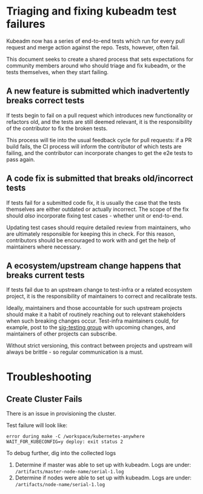 # Triaging and fixing kubeadm test failures

Kubeadm now has a series of end-to-end tests which run for every pull request
and merge action against the repo. Tests, however, often fail.

This document seeks to create a shared process that sets expectations for
community members around who should triage and fix kubeadm, or the tests
themselves, when they start failing.

## A new feature is submitted which inadvertently breaks correct tests

If tests begin to fail on a pull request which introduces new functionality or
refactors old, and the tests are still deemed relevant, it is the responsibility
of the contributor to fix the broken tests.

This process will tie into the usual feedback cycle for pull requests: if a PR
build fails, the CI process will inform the contributor of which tests are failing,
and the contributor can incorporate changes to get the e2e tests to pass again.

## A code fix is submitted that breaks old/incorrect tests

If tests fail for a submitted code fix, it is usually the case that the tests
themselves are either outdated or actually incorrect. The scope of the fix
should _also_ incorporate fixing test cases - whether unit or end-to-end.

Updating test cases should require detailed review from maintainers, who are
ultimately responsible for keeping this in check. For this reason, contributors
should be encouraged to work with and get the help of maintainers where
necessary.

## A ecosystem/upstream change happens that breaks current tests

If tests fail due to an upstream change to test-infra or a related ecosystem
project, it is the responsibility of maintainers to correct and recalibrate
tests.  

Ideally, maintainers and those accountable for such upstream projects should
make it a habit of routinely reaching out to relevant stakeholders when such
breaking changes occur. Test-infra maintainers could, for example, post to the
[sig-testing group](https://groups.google.com/forum/#!forum/kubernetes-sig-testing) with
upcoming changes, and maintainers of other projects can subscribe.

Without strict versioning, this contract between projects and upstream
will always be brittle - so regular communication is a must.

# Troubleshooting
## Create Cluster Fails
There is an issue in provisioning the cluster.

Test failure will look like:

```error during make -C /workspace/kubernetes-anywhere WAIT_FOR_KUBECONFIG=y deploy: exit status 2```

To debug further, dig into the collected logs
1. Determine if master was able to set up with kubeadm. Logs are under: ```/artifacts/master-node-name/serial-1.log```
2. Determine if nodes were able to set up with kubeadm. Logs are under: ```/artifacts/node-name/serial-1.log```
